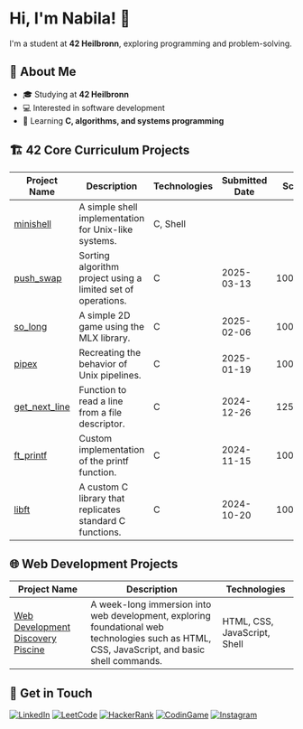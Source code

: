 # Hi, I'm Nabila! 👋  
I'm a student at **42 Heilbronn**, exploring programming and problem-solving.  

## 📖 About Me  
- 🎓 Studying at **42 Heilbronn**  
- 💻 Interested in software development  
- 🌱 Learning **C, algorithms, and systems programming**  

## 🏗️ 42 Core Curriculum Projects

| Project Name       | Description                                                | Technologies | Submitted Date | Score |
|--------------------|------------------------------------------------------------|--------------|----------------|-------|
| [minishell](https://github.com/nabilac27/minishell)   | A simple shell implementation for Unix-like systems.      | C, Shell     |     |    |
| [push_swap](https://github.com/nabilac27/push_swap)   | Sorting algorithm project using a limited set of operations. | C            | 2025-03-13     | 100/125  |
| [so_long](https://github.com/nabilac27/so_long)       | A simple 2D game using the MLX library.                    | C            | 2025-02-06     | 100/125    |
| [pipex](https://github.com/nabilac27/pipex)           | Recreating the behavior of Unix pipelines.                 | C            | 2025-01-19     | 100/125    |
| [get_next_line](https://github.com/nabilac27/get_next_line) | Function to read a line from a file descriptor.           | C            | 2024-12-26     | 125/125   |
| [ft_printf](https://github.com/nabilac27/ft_printf)   | Custom implementation of the printf function.             | C            | 2024-11-15     | 100/125   |
| [libft](https://github.com/nabilac27/libft)           | A custom C library that replicates standard C functions.  | C            | 2024-10-20     | 100/125   |


## 🌐 Web Development Projects

| Project Name | Description | Technologies |
|--------------|-------------|--------------|
| [Web Development Discovery Piscine](https://github.com/nabilac27/42berlin_web_discovery_piscine) | A week-long immersion into web development, exploring foundational web technologies such as HTML, CSS, JavaScript, and basic shell commands. | HTML, CSS, JavaScript, Shell |

## 📧 Get in Touch
[![LinkedIn](https://img.shields.io/badge/LinkedIn-blue?logo=linkedin&logoColor=white)](https://www.youtube.com/watch?v=dQw4w9WgXcQ)
[![LeetCode](https://img.shields.io/badge/LeetCode-orange?logo=leetcode)](https://www.youtube.com/watch?v=dQw4w9WgXcQ)
[![HackerRank](https://img.shields.io/badge/HackerRank-green?logo=hackerrank)](https://www.youtube.com/watch?v=dQw4w9WgXcQ)
[![CodinGame](https://img.shields.io/badge/CodinGame-yellow?logo=codingame)](https://www.youtube.com/watch?v=dQw4w9WgXcQ)
[![Instagram](https://img.shields.io/badge/Instagram-purple?logo=instagram)](https://www.youtube.com/watch?v=dQw4w9WgXcQ)

<!--
**nabilac27/nabilac27** is a ✨ _special_ ✨ repository because its `README.md` (this file) appears on your GitHub profile.

Here are some ideas to get you started:

- 🔭 I’m currently working on ...
- 🌱 I’m currently learning ...
- 👯 I’m looking to collaborate on ...
- 🤔 I’m looking for help with ...
- 💬 Ask me about ...
- 📫 How to reach me: ...
- 😄 Pronouns: ...
- ⚡ Fun fact: ...
-->
